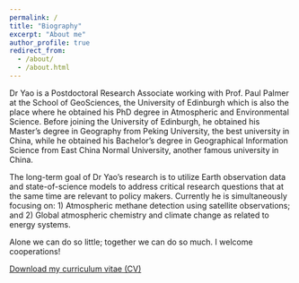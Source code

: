```yaml
---
permalink: /
title: "Biography"
excerpt: "About me"
author_profile: true
redirect_from: 
  - /about/
  - /about.html
---
```


Dr Yao is a Postdoctoral Research Associate working with Prof. Paul Palmer at the School of GeoSciences, the University of Edinburgh which is also the place where he obtained his PhD degree in Atmospheric and Environmental Science. Before joining the University of Edinburgh, he obtained his Master’s degree in Geography from Peking University, the best university in China, while he obtained his Bachelor’s degree in Geographical Information Science from East China Normal University, another famous university in China.

The long-term goal of Dr Yao’s research is to utilize Earth observation data and state-of-science models to address critical research questions that at the same time are relevant to policy makers. Currently he is simultaneously focusing on: 1) Atmospheric methane detection using satellite observations; and 2) Global atmospheric chemistry and climate change as related to energy systems.

Alone we can do so little; together we can do so much. I welcome cooperations!

[Download my curriculum vitae (CV)](https://feiyao-edinburgh.github.io/files/FeiCV.pdf)

